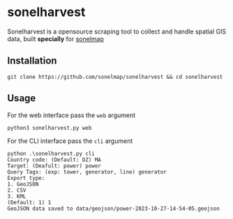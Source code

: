 # sonelharvest

Sonelharvest is a opensource scraping tool to collect and handle spatial GIS data, built **specially** for [sonelmap](https://sonelmap.com)

## Installation

    git clone https://github.com/sonelmap/sonelharvest && cd sonelharvest

## Usage

For the web interface pass the `web` argument

    python3 sonelharvest.py web

For the CLI interface pass the `cli` argument

    python .\sonelharvest.py cli 
    Country code: (Default: DZ) MA 
    Target: (Deafult: power) power
    Query Tags: (exp: tower, generator, line) generator
    Export type: 
    1. GeoJSON   
    2. CSV       
    3. KML       
    (Default: 1) 1
    GeoJSON data saved to data/geojson/power-2023-10-27-14-54-05.geojson
